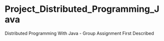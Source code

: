 # Project_Distributed_Programming_Java
Distributed Programming With Java - Group Assignment
First Described
